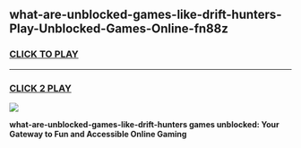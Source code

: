 
## what-are-unblocked-games-like-drift-hunters-Play-Unblocked-Games-Online-fn88z
<h3>
<a href="https://premium76.site?title=what-are-unblocked-games-like-drift-hunters&ref=24A">CLICK TO PLAY</a></h3>
<hr>

<h3>
<a href="https://premium76.site?title=what-are-unblocked-games-like-drift-hunters&ref=24A">CLICK 2 PLAY</a>
  
</h3>

<a href="https://premium76.site?title=what-are-unblocked-games-like-drift-hunters&ref=24A"><img src="https://clearcache.store/games.png"></a>


**what-are-unblocked-games-like-drift-hunters games unblocked: Your Gateway to Fun and Accessible Online Gaming**
